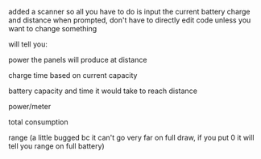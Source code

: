 added a scanner so all you have to do is input the current battery charge and distance when prompted, don't have to directly edit code unless you want to change something 

will tell you: 

power the panels will produce at distance

charge time based on current capacity

battery capacity and time it would take to reach distance

power/meter

total consumption

range (a little bugged bc it can't go very far on full draw, if you put 0 it will tell you range on full battery)
